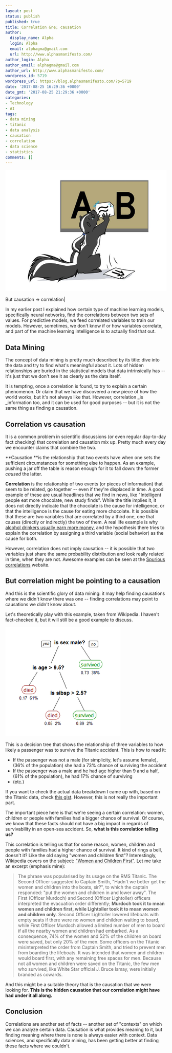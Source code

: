 ```yaml
---
layout: post
status: publish
published: true
title: Correlation &ne; causation
author:
  display_name: Alpha
  login: Alpha
  email: alphagma@gmail.com
  url: http://www.alphasmanifesto.com/
author_login: Alpha
author_email: alphagma@gmail.com
author_url: http://www.alphasmanifesto.com/
wordpress_id: 5719
wordpress_url: https://blog.alphasmanifesto.com/?p=5719
date: '2017-08-25 16:29:36 +0000'
date_gmt: '2017-08-25 21:29:36 +0000'
categories:
- Technology
- AI
tags:
- data mining
- titanic
- data analysis
- causation
- correlation
- data science
- statistics
comments: []
---
```


![](/assets/AB.jpg)

But causation ⇒ correlation|


In my earlier post I explained how certain type of machine learning models, specifically neural networks, find the correlations between two sets of values. For predictive models, we feed correlated variables to train our models. However, sometimes, we don't know if or how variables correlate, and part of the machine learning intelligence is to actually find that out.

<!--more-->

## Data Mining

The concept of data mining is pretty much described by its title: dive into the data and try to find what's meaningful about it. Lots of hidden relationships are buried in the statistical models that data intrinsically has -- it's just that we don't see it as clearly as the data itself.

It is tempting, once a correlation is found, to try to explain a certain phenomenon. Or claim that we have discovered a new piece of how the world works, but it's not always like that. However, correlation _is _information too, and it can be used for good purposes -- but it is not the same thing as finding a causation.

## Correlation vs causation

It is a common problem in scientific discussions (or even regular day-to-day fact checking) that correlation and causation mix up. Pretty much every day we encounter claims that combine the two.

**Causation **is the relationship that two events have when one sets the sufficient circumstances for something else to happen. As an example, pushing a jar off the table is reason enough for it to fall down: the former _caused_ the latter.

**Correlation** is the relationship of two events (or pieces of information) that seem to be related, go together -- even if they're displaced in time. A good example of these are usual headlines that we find in news, like "Intelligent people eat more chocolate, new study finds". While the title implies it, it does not directly indicate that the chocolate is the cause for intelligence, or that the intelligence is the cause for eating more chocolate. It is possible that these are two variables that are correlated by a third one, one that causes (directly or indirectly) the two of them. A real life example is why <a href="https://link.springer.com/article/10.1007/s12122-006-1031-y">alcohol drinkers usually earn more money</a>, and the hypothesis there tries to explain the correlation by assigning a third variable (social behavior) as the cause for both.

However, correlation does not imply causation -- it is possible that two variables just share the same probability distribution and look really related in time, when they are not. Awesome examples can be seen at the <a href="http://www.tylervigen.com/spurious-correlations">Spurious correlations</a> website.

## But correlation might be pointing to a causation

And this is the scientific glory of data mining: it may help finding causations where we didn't know there was one -- finding correlations may point to causations we didn't know about.

Let's theoretically play with this example, taken from Wikipedia. I haven't fact-checked it, but it will still be a good example to discuss.

![](/assets/CART_tree_titanic_survivors.png)


This is a decision tree that shows the relationship of three variables to how likely a passenger was to survive the Titanic accident. This is how to read it:

- If the passenger was not a male (for simplicity, let's assume female), (36% of the population) she had a 73% chance of surviving the accident
- If the passenger was a male and he had age higher than 9 and a half, (61% of the population), he had 17% chance of surviving
- (etc.)

If you want to check the actual data breakdown I came up with, based on the Titanic data, check <a href="https://gist.github.com/AlphaGit/4ef1c2be86d0628fda3dc884898df455">this gist</a>. However, this is not really the important part.

The important piece here is that we're seeing a certain correlation: women, children or people with families had a bigger chance of survival. Of course, we know that these facts should not have a big impact in regards of survivability in an open-sea accident. So, **what is this correlation telling us?**

This correlation is telling us that for some reason, women, children and people with families had a higher chance of survival. It kind of rings a bell, doesn't it? Like the old saying "women and children first"? Interestingly, Wikipedia covers on the subject: <a href="https://en.wikipedia.org/wiki/Women_and_children_first">"Women and Children First"</a>. Let me take an excerpt (emphasis mine):

> The phrase was popularised by its usage on the RMS Titanic. The Second Officer suggested to Captain Smith, "Hadn't we better get the women and children into the boats, sir?", to which the captain responded: "put the women and children in and lower away". The First (Officer Murdoch) and Second (Officer Lightoller) officers interpreted the evacuation order differently; **Murdoch took it to mean women and children first, while Lightoller took it to mean women and children only**. Second Officer Lightoller lowered lifeboats with empty seats if there were no women and children waiting to board, while First Officer Murdoch allowed a limited number of men to board if all the nearby women and children had embarked. As a consequence, 74% of the women and 52% of the children on board were saved, but only 20% of the men. Some officers on the Titanic misinterpreted the order from Captain Smith, and tried to prevent men from boarding the lifeboats. It was intended that women and children would board first, with any remaining free spaces for men. Because not all women and children were saved on the Titanic, the few men who survived, like White Star official J. Bruce Ismay, were initially branded as cowards.

And this might be a suitable theory that is the causation that we were looking for. **This is the hidden causation that our correlation might have had under it all along.**

## Conclusion

Correlations are another set of facts -- another set of "contexts" on which we can analyze certain data. Causation is what provides meaning to it, but finding meaning where there is none is always easier with context. Data sciences, and specifically data mining, has been getting better at finding these facts where we couldn't.
